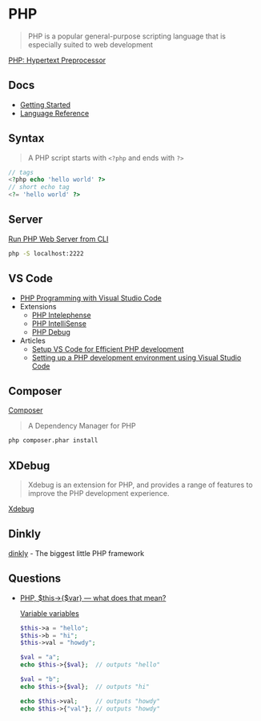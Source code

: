 # PHP

> PHP is a popular general-purpose scripting language that is especially suited to web development

[PHP: Hypertext Preprocessor](https://www.php.net/)


## Docs

* [Getting Started](https://www.php.net/manual/en/tutorial.firstpage.php)
* [Language Reference](https://www.php.net/manual/en/langref.php)

## Syntax

> A PHP script starts with `<?php` and ends with `?>`

```php
// tags
<?php echo 'hello world' ?>
// short echo tag
<?= 'hello world' ?>
```

## Server

[Run PHP Web Server from CLI](https://stackoverflow.com/a/66791368/1366033)

```bash
php -S localhost:2222
```

## VS Code

* [PHP Programming with Visual Studio Code](https://code.visualstudio.com/docs/languages/php)
* Extensions
  * [PHP Intelephense](https://marketplace.visualstudio.com/items?itemName=bmewburn.vscode-intelephense-client)
  * [PHP IntelliSense](https://marketplace.visualstudio.com/items?itemName=felixfbecker.php-intellisense)
  * [PHP Debug](https://marketplace.visualstudio.com/items?itemName=felixfbecker.php-debug)
* Articles
  * [Setup VS Code for Efficient PHP development](https://blog.theodo.com/2019/07/vscode-php-development/)
  * [Setting up a PHP development environment using Visual Studio Code](https://medium.com/@MisterKevin_js/setting-up-a-php-development-environment-using-visual-studio-code-and-xampp-on-windows-66b6bcf1e566)

## Composer

[Composer](https://getcomposer.org/)

> A Dependency Manager for PHP


```bash
php composer.phar install
```



## XDebug

> Xdebug is an extension for PHP, and provides a range of features to improve the PHP development experience.

[Xdebug](https://xdebug.org/)

## Dinkly

[dinkly](https://github.com/lewsid/dinkly) - The biggest little PHP framework


## Questions

* [PHP, $this->{$var} — what does that mean?](https://stackoverflow.com/q/16408037/1366033)

  [Variable variables](https://www.php.net/manual/en/language.variables.variable.php)

    ```php
    $this->a = "hello";
    $this->b = "hi";
    $this->val = "howdy";

    $val = "a";
    echo $this->{$val};  // outputs "hello"

    $val = "b";
    echo $this->{$val};  // outputs "hi"

    echo $this->val;     // outputs "howdy"
    echo $this->{"val"}; // outputs "howdy"
    ```
